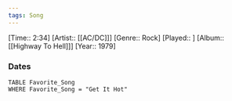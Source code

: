 ```yaml
---
tags: Song  
---
```

[Time:: 2:34]
[Artist:: [[AC/DC]]]
[Genre:: Rock]
[Played:: ]
[Album:: [[Highway To Hell]]]
[Year:: 1979]
### Dates
````dataview
TABLE Favorite_Song
WHERE Favorite_Song = "Get It Hot"
````